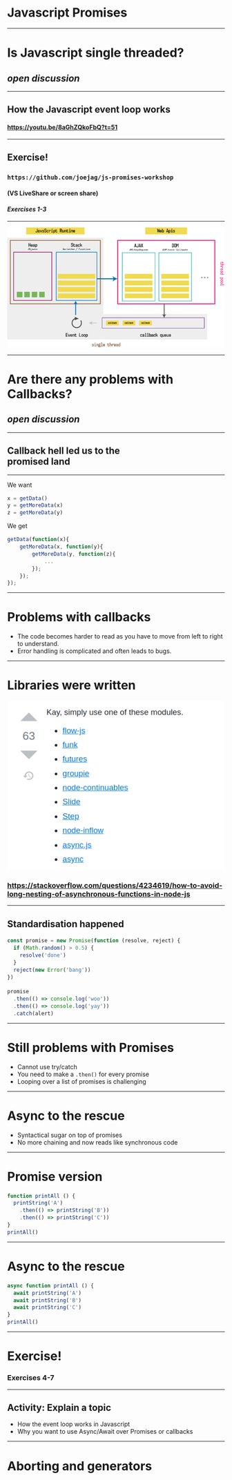 # Javascript Promises

---

<!-- Connection -->

# Is Javascript single threaded?

## _open discussion_

---

<!-- Content -->

## How the Javascript event loop works

#### https://youtu.be/8aGhZQkoFbQ?t=51

---

<!-- Concrete Practice -->

## Exercise!

### `https://github.com/joejag/js-promises-workshop`

#### (VS LiveShare or screen share)
#### _Exercises 1-3_

---

<!-- Conclusion -->

![](./event_loop.png)

---

<!---






 PART 2






-->

<!-- Connection -->

# Are there any problems with Callbacks?

## _open discussion_

---

<!-- Content -->

## Callback hell led us to the <br/> promised land

---

We want

```javascript
x = getData()
y = getMoreData(x)
z = getMoreData(y)
```

We get

```javascript
getData(function(x){
    getMoreData(x, function(y){
        getMoreData(y, function(z){
            ...
        });
    });
});
```

---

# Problems with callbacks

- The code becomes harder to read as you have to move from left to right to understand.
- Error handling is complicated and often leads to bugs.

---

# Libraries were written

![right](./promise_choices.png)

### https://stackoverflow.com/questions/4234619/how-to-avoid-long-nesting-of-asynchronous-functions-in-node-js

---

## Standardisation happened

```js
const promise = new Promise(function (resolve, reject) {
  if (Math.random() > 0.5) {
    resolve('done')
  }
  reject(new Error('bang'))
})

promise
  .then(() => console.log('woo'))
  .then(() => console.log('yay'))
  .catch(alert)
```

---

# Still problems with Promises

- Cannot use try/catch
- You need to make a `.then()` for every promise
- Looping over a list of promises is challenging

---

# Async to the rescue

- Syntactical sugar on top of promises
- No more chaining and now reads like synchronous code

---

# Promise version

```js
function printAll () {
  printString('A')
    .then(() => printString('B'))
    .then(() => printString('C'))
}
printAll()
```

---

# Async to the rescue

```js
async function printAll () {
  await printString('A')
  await printString('B')
  await printString('C')
}
printAll()
```

---

<!-- Concrete Practice -->

# Exercise!

### Exercises 4-7

---

<!-- Conclusion -->

## Activity: Explain a topic

- How the event loop works in Javascript
- Why you want to use Async/Await over Promises or callbacks

---

# Aborting and generators
